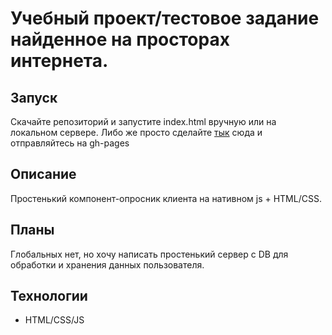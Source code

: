# Учебный проект/тестовое задание найденное на просторах интернета.

## Запуск

Скачайте репозиторий и запустите index.html вручную или на локальном сервере.
Либо же просто сделайте [тык](https://k0nstant1ns.github.io/education-questions/) сюда и отправляйтесь на gh-pages

## Описание

Простенький компонент-опросник клиента на нативном js + HTML/CSS.

## Планы

Глобальных нет, но хочу написать простенький сервер с DB для обработки и хранения данных пользователя.

## Технологии

* HTML/CSS/JS

